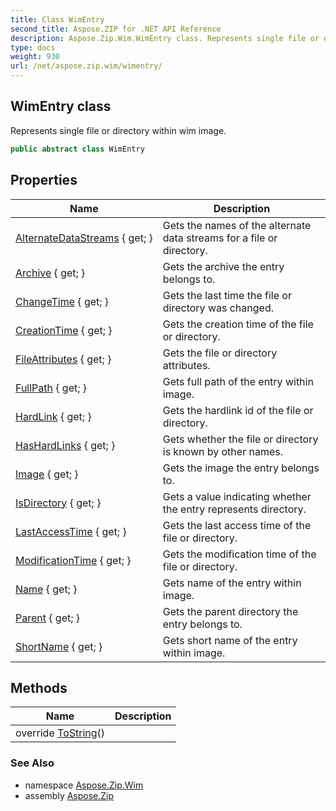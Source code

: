 ```yaml
---
title: Class WimEntry
second_title: Aspose.ZIP for .NET API Reference
description: Aspose.Zip.Wim.WimEntry class. Represents single file or directory within wim image
type: docs
weight: 930
url: /net/aspose.zip.wim/wimentry/
---
```

## WimEntry class

Represents single file or directory within wim image.

```csharp
public abstract class WimEntry
```

## Properties

| Name | Description |
| --- | --- |
| [AlternateDataStreams](../../aspose.zip.wim/wimentry/alternatedatastreams/) { get; } | Gets the names of the alternate data streams for a file or directory. |
| [Archive](../../aspose.zip.wim/wimentry/archive/) { get; } | Gets the archive the entry belongs to. |
| [ChangeTime](../../aspose.zip.wim/wimentry/changetime/) { get; } | Gets the last time the file or directory was changed. |
| [CreationTime](../../aspose.zip.wim/wimentry/creationtime/) { get; } | Gets the creation time of the file or directory. |
| [FileAttributes](../../aspose.zip.wim/wimentry/fileattributes/) { get; } | Gets the file or directory attributes. |
| [FullPath](../../aspose.zip.wim/wimentry/fullpath/) { get; } | Gets full path of the entry within image. |
| [HardLink](../../aspose.zip.wim/wimentry/hardlink/) { get; } | Gets the hardlink id of the file or directory. |
| [HasHardLinks](../../aspose.zip.wim/wimentry/hashardlinks/) { get; } | Gets whether the file or directory is known by other names. |
| [Image](../../aspose.zip.wim/wimentry/image/) { get; } | Gets the image the entry belongs to. |
| [IsDirectory](../../aspose.zip.wim/wimentry/isdirectory/) { get; } | Gets a value indicating whether the entry represents directory. |
| [LastAccessTime](../../aspose.zip.wim/wimentry/lastaccesstime/) { get; } | Gets the last access time of the file or directory. |
| [ModificationTime](../../aspose.zip.wim/wimentry/modificationtime/) { get; } | Gets the modification time of the file or directory. |
| [Name](../../aspose.zip.wim/wimentry/name/) { get; } | Gets name of the entry within image. |
| [Parent](../../aspose.zip.wim/wimentry/parent/) { get; } | Gets the parent directory the entry belongs to. |
| [ShortName](../../aspose.zip.wim/wimentry/shortname/) { get; } | Gets short name of the entry within image. |

## Methods

| Name | Description |
| --- | --- |
| override [ToString](../../aspose.zip.wim/wimentry/tostring/)() |  |

### See Also

* namespace [Aspose.Zip.Wim](../../aspose.zip.wim/)
* assembly [Aspose.Zip](../../)


